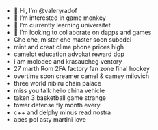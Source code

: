 - 👋 Hi, I’m @valeryradof
- 👀 I’m interested in game monkey
- 🌱 I’m currently learning universitet
- 💞️ I’m looking to collaborate on dapps and games
- Che che, mister che master soon subedei
- mint and creat clime phone prices high
- camelot education advokat reward dop
- i am molodec and krasaucheg ventory
- 27 marth Rom 2FA factory fan zone final hockey
- overtime soon creamer camel & camey milovich
- three world nibiru chain palace
- miss you talk hello china vehicle
- taken 3 basketball game strange
- tower defense fly month every
-  c++ and delphy minus read nostra
- apes pol asty martini love
